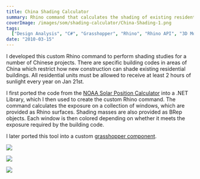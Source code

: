 ```yaml
---
title: China Shading Calculator
summary: Rhino command that calculates the shading of existing residential units by new construction
coverImage: /images/som/shading-calculator/China-Shading-1.png
tags:
  ["Design Analysis", "C#", "Grasshopper", "Rhino", "Rhino API", "3D Modeling"]
date: "2010-03-15"
---
```


I developed this custom Rhino command to perform shading studies for a number of Chinese projects. There are specific building codes in areas of China which restrict how new construction can shade existing residential buildings. All residential units must be allowed to receive at least 2 hours of sunlight every year on Jan 21st.

I first ported the code from the [NOAA Solar Position Calculator](http://www.esrl.noaa.gov/gmd/grad/solcalc/azel.html) into a .NET Library, which I then used to create the custom Rhino command. The command calculates the exposure on a collection of windows, which are provided as Rhino surfaces. Shading masses are also provided as BRep objects. Each window is then colored depending on whether it meets the exposure required by the building code.

I later ported this tool into a custom [grasshopper component](/projects/som/ghx-solar-position).

![](/images/som/shading-calculator/2012-04-11_220400.png)

![](/images/som/shading-calculator/2012-04-11_220202.png)

![](/images/som/shading-calculator/China-Shading-2.png)

